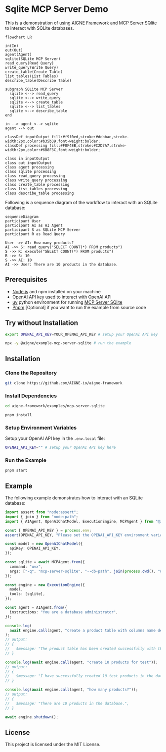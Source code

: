 # Sqlite MCP Server Demo

This is a demonstration of using [AIGNE Framework](https://github.com/AIGNE-io/aigne-framework) and [MCP Server SQlite](https://github.com/modelcontextprotocol/servers/tree/main/src/sqlite) to interact with SQLite databases.

```mermaid
flowchart LR

in(In)
out(Out)
agent(Agent)
sqlite(SQLite MCP Server)
read_query(Read Query)
write_query(Write Query)
create_table(Create Table)
list_tables(List Tables)
describe_table(Describe Table)

subgraph SQLite MCP Server
  sqlite <--> read_query
  sqlite <--> write_query
  sqlite <--> create_table
  sqlite <--> list_tables
  sqlite <--> describe_table
end

in --> agent <--> sqlite
agent --> out

classDef inputOutput fill:#f9f0ed,stroke:#debbae,stroke-width:2px,color:#b35b39,font-weight:bolder;
classDef processing fill:#F0F4EB,stroke:#C2D7A7,stroke-width:2px,color:#6B8F3C,font-weight:bolder;

class in inputOutput
class out inputOutput
class agent processing
class sqlite processing
class read_query processing
class write_query processing
class create_table processing
class list_tables processing
class describe_table processing
```

Following is a sequence diagram of the workflow to interact with an SQLite database:

```mermaid
sequenceDiagram
participant User
participant AI as AI Agent
participant S as SQLite MCP Server
participant R as Read Query

User ->> AI: How many products?
AI ->> S: read_query("SELECT COUNT(*) FROM products")
S ->> R: execute("SELECT COUNT(*) FROM products")
R ->> S: 10
S ->> AI: 10
AI ->> User: There are 10 products in the database.
```

## Prerequisites

- [Node.js](https://nodejs.org) and npm installed on your machine
- [OpenAI API key](https://platform.openai.com/api-keys) used to interact with OpenAI API
- [uv](https://github.com/astral-sh/uv) python environment for running [MCP Server SQlite](https://github.com/modelcontextprotocol/servers/tree/main/src/sqlite)
- [Pnpm](https://pnpm.io) [Optional] if you want to run the example from source code

## Try without Installation

```bash
export OPENAI_API_KEY=YOUR_OPENAI_API_KEY # setup your OpenAI API key

npx -y @aigne/example-mcp-server-sqlite # run the example
```

## Installation

### Clone the Repository

```bash
git clone https://github.com/AIGNE-io/aigne-framework
```

### Install Dependencies

```bash
cd aigne-framework/examples/mcp-server-sqlite

pnpm install
```

### Setup Environment Variables

Setup your OpenAI API key in the `.env.local` file:

```bash
OPENAI_API_KEY="" # setup your OpenAI API key here
```

### Run the Example

```bash
pnpm start
```

## Example

The following example demonstrates how to interact with an SQLite database:

```typescript
import assert from "node:assert";
import { join } from "node:path";
import { AIAgent, OpenAIChatModel, ExecutionEngine, MCPAgent } from "@aigne/core";

const { OPENAI_API_KEY } = process.env;
assert(OPENAI_API_KEY, "Please set the OPENAI_API_KEY environment variable");

const model = new OpenAIChatModel({
  apiKey: OPENAI_API_KEY,
});

const sqlite = await MCPAgent.from({
  command: "uvx",
  args: ["-q", "mcp-server-sqlite", "--db-path", join(process.cwd(), "usages.db")],
});

const engine = new ExecutionEngine({
  model,
  tools: [sqlite],
});

const agent = AIAgent.from({
  instructions: "You are a database administrator",
});

console.log(
  await engine.call(agent, "create a product table with columns name description and createdAt"),
);
// output:
// {
//   $message: "The product table has been created successfully with the columns: `name`, `description`, and `createdAt`.",
// }

console.log(await engine.call(agent, "create 10 products for test"));
// output:
// {
//   $message: "I have successfully created 10 test products in the database. Here are the products that were added:\n\n1. Product 1: $10.99 - Description for Product 1\n2. Product 2: $15.99 - Description for Product 2\n3. Product 3: $20.99 - Description for Product 3\n4. Product 4: $25.99 - Description for Product 4\n5. Product 5: $30.99 - Description for Product 5\n6. Product 6: $35.99 - Description for Product 6\n7. Product 7: $40.99 - Description for Product 7\n8. Product 8: $45.99 - Description for Product 8\n9. Product 9: $50.99 - Description for Product 9\n10. Product 10: $55.99 - Description for Product 10\n\nIf you need any further assistance or operations, feel free to ask!",
// }

console.log(await engine.call(agent, "how many products?"));
// output:
// {
//   $message: "There are 10 products in the database.",
// }

await engine.shutdown();
```

## License

This project is licensed under the MIT License.
